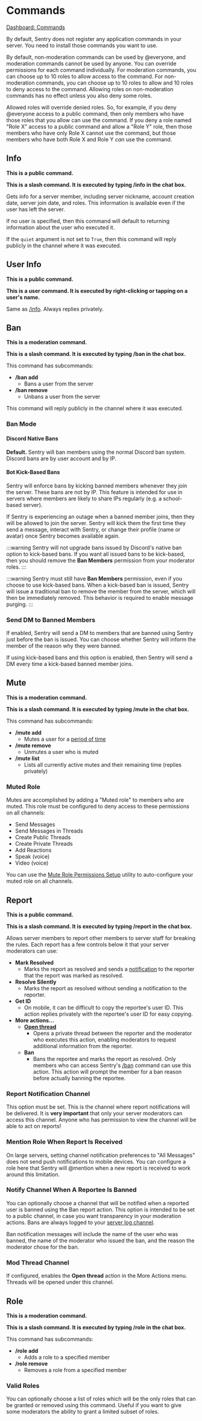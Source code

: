 # Commands

[Dashboard: Commands](https://sentrybot.gg/dashboard/commands)

By default, Sentry does not register any application commands in your server. You need to install those commands you want
to use.

By default, non-moderation commands can be used by @everyone, and moderation commands cannot be used by anyone. You can
override permissions for each command individually. For moderation commands, you can choose up to 10 roles to allow
access to the command. For non-moderation commands, you can choose up to 10 roles to allow and 10 roles to deny access
to the command. Allowing roles on non-moderation commands has no effect unless you also deny some roles.

Allowed roles will override denied roles. So, for example, if you deny @everyone access to a public command, then only
members who have those roles that you allow can use the command. If you deny a role named "Role X" access to a public
command and allow a "Role Y" role, then those members who have only Role X cannot use the command, but those members
who have both Role X and Role Y *can* use the command.

## Info

**This is a public command.**

**This is a slash command. It is executed by typing /info in the chat box.**

Gets info for a server member, including server nickname, account creation date, server join date, and roles. This
information is available even if the user has left the server.

If no user is specified, then this command will default to returning information about the user who executed it.

If the `quiet` argument is not set to `True`, then this command will reply publicly in the channel where it was executed.

## User Info

**This is a public command.**

**This is a user command. It is executed by right-clicking or tapping on a user's name.**

Same as [/info](#info). Always replies privately.

## Ban

<RequiredPermissions :role="['Ban Members']" />

**This is a moderation command.**

**This is a slash command. It is executed by typing /ban in the chat box.**

This command has subcommands:

- **/ban add**
    - Bans a user from the server
- **/ban remove**
    - Unbans a user from the server

This command will reply publicly in the channel where it was executed.

### Ban Mode

#### Discord Native Bans

**Default.** Sentry will ban members using the normal Discord ban system. Discord bans are by user account and by IP.

#### Bot Kick-Based Bans

<RequiredPermissions :role="['Kick Members', 'Ban Members']" />

Sentry will enforce bans by kicking banned members whenever they join the server. These bans are not by IP. This feature
is intended for use in servers where members are likely to share IPs regularly (e.g. a school-based server).

If Sentry is experiencing an outage when a banned member joins, then they will be allowed to join the server. Sentry
will kick them the first time they send a message, interact with Sentry, or change their profile (name or avatar) once
Sentry becomes available again.

:::warning
Sentry will not upgrade bans issued by Discord's native ban option to kick-based bans. If you want all issued bans to
be kick-based, then you should remove the **Ban Members** permission from your moderator roles.
:::

:::warning
Sentry must still have **Ban Members** permission, even if you choose to use kick-based bans. When a kick-based ban is
issued, Sentry will issue a traditional ban to remove the member from the server, which will then be immediately removed.
This behavior is required to enable message purging.
:::

### Send DM to Banned Members

If enabled, Sentry will send a DM to members that are banned using Sentry just before the ban is issued. You can choose
whether Sentry will inform the member of the reason why they were banned.

If using kick-based bans and this option is enabled, then Sentry will send a DM every time a kick-based banned member
joins.

## Mute

<RequiredPermissions :role="['Manage Roles']" />

**This is a moderation command.**

**This is a slash command. It is executed by typing /mute in the chat box.**

This command has subcommands:

- **/mute add**
	- Mutes a user for a [period of time](./index.md#time-periods)
- **/mute remove**
	- Unmutes a user who is muted
- **/mute list**
    - Lists all currently active mutes and their remaining time (replies privately)

### Muted Role

Mutes are accomplished by adding a "Muted role" to members who are muted. This role must be configured to deny access to
these permissions on all channels:

- Send Messages
- Send Messages in Threads
- Create Public Threads
- Create Private Threads
- Add Reactions
- Speak (voice)
- Video (voice)

You can use the [Mute Role Permissions Setup](./utilities.md#mute-role-permissions-setup) utility to auto-configure your
muted role on all channels.

## Report

**This is a public command.**

**This is a slash command. It is executed by typing /report in the chat box.**

Allows server members to report other members to server staff for breaking the rules. Each report has a few controls
below it that your server moderators can use:

- **Mark Resolved**
	- Marks the report as resolved and sends a [notification](./settings.md#member-notifications) to the reporter that
	  the report was marked as resolved.
- **Resolve Silently**
	- Marks the report as resolved without sending a notification to the reporter.
- **Get ID**
	- On mobile, it can be difficult to copy the reportee's user ID. This action replies privately with the reportee's
	  user ID for easy copying.
- **More actions...**
	- [**Open thread**](#mod-thread-channel)
		- Opens a private thread between the reporter and the moderator who executes this action, enabling moderators to
		  request additional information from the reporter.
	- **Ban**
        - Bans the reportee and marks the report as resolved. Only members who can access Sentry's [/ban](#ban) command
          can use this action. This action will prompt the member for a ban reason before actually banning the reportee.

### Report Notification Channel

<RequiredPermissions :channel="['View Channel', 'Send Messages', 'Embed Links']" />

This option must be set. This is the channel where report notifications will be delivered. It is **very important** that
only your server moderators can access this channel. Anyone who has permission to view the channel will be able to act
on reports!

### Mention Role When Report Is Received

On large servers, setting channel notification preferences to "All Messages" does not send push notifications to mobile
devices. You can configure a role here that Sentry will @mention when a new report is received to work around this
limitation.

### Notify Channel When A Reportee Is Banned

<RequiredPermissions :channel="['View Channel', 'Send Messages']" />

You can optionally choose a channel that will be notified when a reported user is banned using the Ban report action.
This option is intended to be set to a public channel, in case you want transparency in your moderation actions. Bans are
always logged to your [server log channel](./settings.md#logging).

Ban notification messages will include the name of the user who was banned, the name of the moderator who issued the ban,
and the reason the moderator chose for the ban.

### Mod Thread Channel

<PremiumFeature />
<BoostFeatureRequired feature="private threads" level="2" />
<RequiredPermissions :channel="['View Channel', 'Create Private Threads', 'Send Messages in Threads', 'Embed Links']" />
<RequiredPermissions :channel="['Send Messages in Threads']" role-is-everyone suffix="Sentry is unable to add members to private threads if they cannot view the parent channel." />

If configured, enables the **Open thread** action in the More Actions menu. Threads will be opened under this channel.

## Role

<RequiredPermissions :role="['Manage Roles']" />

**This is a moderation command.**

**This is a slash command. It is executed by typing /role in the chat box.**

This command has subcommands:

- **/role add**
	- Adds a role to a specified member
- **/role remove**
    - Removes a role from a specified member

### Valid Roles

You can optionally choose a list of roles which will be the only roles that can be granted or removed using this command.
Useful if you want to give some moderators the ability to grant a limited subset of roles.
